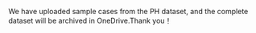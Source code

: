 We have uploaded sample cases from the PH dataset, and the complete dataset will be archived in OneDrive.Thank you！
